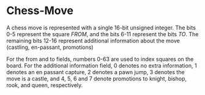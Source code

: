 # Chess-Move
A chess move is represented with a single 16-bit unsigned integer.
The bits 0-5 represent the square *FROM*, and the bits 6-11 represent the bits *TO*. The remaining 
bits 12-16 represent additional information about the move (castling, en-passant, promotions)

For the from and to fields, numbers 0-63 are used to index squares on the board. For the additional 
information field, 0 denotes no extra information, 1 denotes an en passant capture, 2 denotes a pawn jump, 
3 denotes the move is a castle, and  4, 5, 6 and 7 denote promotions to knight, bishop, rook, and 
queen, respectively.